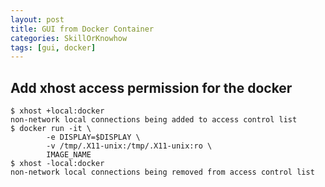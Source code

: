 ```yaml
---
layout: post
title: GUI from Docker Container
categories: SkillOrKnowhow
tags: [gui, docker]
---
```

## Add xhost access permission for the docker

```terminal
$ xhost +local:docker
non-network local connections being added to access control list
$ docker run -it \
        -e DISPLAY=$DISPLAY \
        -v /tmp/.X11-unix:/tmp/.X11-unix:ro \
        IMAGE_NAME
$ xhost -local:docker
non-network local connections being removed from access control list
```